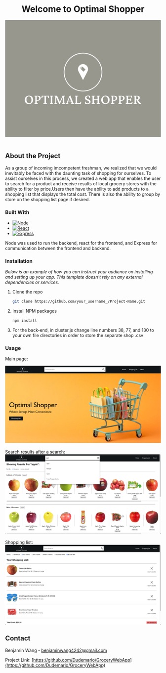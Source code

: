 <h1 style = "text-align:center;" >
Welcome to Optimal Shopper
</h1>
 
<div align="center">
    <img src="./grocery_webapp/src/assets/Logo.png">
</div>

</br>

## About the Project
As a group of incoming imcompetent freshman, we realized that we would inevitably be faced with the daunting task of shopping for ourselves. To assist ourselves in this process, we created a web app that enables the user to search for a product and receive results of local grocery stores with the ability to filter by price.Users then have the ability to add products to a shopping list that displays the total cost. There is also the ability to group by store on the shopping list page if desired. 

### Built With

* [![Node][Node.js]][Node-url]
* [![React][React.js]][React-url]
* [![Express][Express.js]][Express-url]

[Node.js]: https://img.shields.io/badge/Node.js-43853D?style=for-the-badge&logo=node.js&logoColor=white
[Node-url]: https://nodejs.org/en/
[React.js]: https://img.shields.io/badge/React-20232A?style=for-the-badge&logo=react&logoColor=61DAFB
[React-url]: https://reactjs.org/
[Express.js]: https://img.shields.io/badge/Express.js-404D59?style=for-the-badge
[Express-url]: https://expressjs.com/

Node was used to run the backend, react for the frontend, and Express for communication between the frontend and backend.

### Installation

_Below is an example of how you can instruct your audience on installing and setting up your app. This template doesn't rely on any external dependencies or services._

1. Clone the repo
   ```sh
   git clone https://github.com/your_username_/Project-Name.git
   ```
2. Install NPM packages
   ```sh
   npm install
   ```
3. For the back-end, in cluster.js change line numbers 38, 77, and 130 to your own file directories in order to store the separate shop .csv 

### Usage
Main page:
<div align="center">
    <img src="./grocery_webapp/src/assets/WebsitePage1.PNG">
</div>
</br>
Search results after a search:
<div align="center">
    <img src="./grocery_webapp/src/assets/WebsitePage2.png">
</div>
</br>
Shopping list:
<div align="center">
    <img src="./grocery_webapp/src/assets/WebsitePage3.png">
</div>

## Contact

Benjamin Wang - benjaminwang4242@gmail.com

Project Link: [https://github.com/Dudemario/GroceryWebApp](https://github.com/Dudemario/GroceryWebApp)
